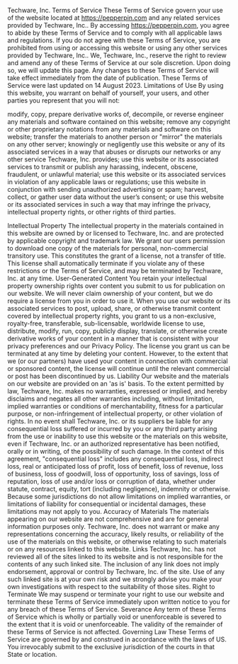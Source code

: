 
 Techware, Inc. Terms of Service
 These Terms of Service govern your use of the website located at https://pepperpin.com and any related services provided by Techware, Inc..
 By accessing https://pepperpin.com, you agree to abide by these Terms of Service and to comply with all applicable laws and regulations. If you do not agree with these Terms of Service, you are prohibited from using or accessing this website or using any other services provided by Techware, Inc..
 We, Techware, Inc., reserve the right to review and amend any of these Terms of Service at our sole discretion. Upon doing so, we will update this page. Any changes to these Terms of Service will take effect immediately from the date of publication.
 These Terms of Service were last updated on 14 August 2023.
 Limitations of Use
  By using this website, you warrant on behalf of yourself, your users, and other parties you represent that you will not:

 modify, copy, prepare derivative works of, decompile, or reverse engineer any materials and software contained on this website;
 remove any copyright or other proprietary notations from any materials and software on this website;
 transfer the materials to another person or "mirror" the materials on any other server;
 knowingly or negligently use this website or any of its associated services in a way that abuses or disrupts our networks or any other service Techware, Inc. provides;
 use this website or its associated services to transmit or publish any harassing, indecent, obscene, fraudulent, or unlawful material;
 use this website or its associated services in violation of any applicable laws or regulations;
 use this website in conjunction with sending unauthorized advertising or spam;
 harvest, collect, or gather user data without the user’s consent; or
 use this website or its associated services in such a way that may infringe the privacy, intellectual property rights, or other rights of third parties.

 Intellectual Property
 The intellectual property in the materials contained in this website are owned by or licensed to Techware, Inc. and are protected by applicable copyright and trademark law. We grant our users permission to download one copy of the materials for personal, non-commercial transitory use.
 This constitutes the grant of a license, not a transfer of title. This license shall automatically terminate if you violate any of these restrictions or the Terms of Service, and may be terminated by Techware, Inc. at any time.
 User-Generated Content
 You retain your intellectual property ownership rights over content you submit to us for publication on our website. We will never claim ownership of your content, but we do require a license from you in order to use it.
 When you use our website or its associated services to post, upload, share, or otherwise transmit content covered by intellectual property rights, you grant to us a non-exclusive, royalty-free, transferable, sub-licensable, worldwide license to use, distribute, modify, run, copy, publicly display, translate, or otherwise create derivative works of your content in a manner that is consistent with your privacy preferences and our Privacy Policy.
 The license you grant us can be terminated at any time by deleting your content. However, to the extent that we (or our partners) have used your content in connection with commercial or sponsored content, the license will continue until the relevant commercial or post has been discontinued by us.
 Liability
 Our website and the materials on our website are provided on an 'as is' basis. To the extent permitted by law, Techware, Inc. makes no warranties, expressed or implied, and hereby disclaims and negates all other warranties including, without limitation, implied warranties or conditions of merchantability, fitness for a particular purpose, or non-infringement of intellectual property, or other violation of rights.
 In no event shall Techware, Inc. or its suppliers be liable for any consequential loss suffered or incurred by you or any third party arising from the use or inability to use this website or the materials on this website, even if Techware, Inc. or an authorized representative has been notified, orally or in writing, of the possibility of such damage.
 In the context of this agreement, "consequential loss" includes any consequential loss, indirect loss, real or anticipated loss of profit, loss of benefit, loss of revenue, loss of business, loss of goodwill, loss of opportunity, loss of savings, loss of reputation, loss of use and/or loss or corruption of data, whether under statute, contract, equity, tort (including negligence), indemnity or otherwise.
 Because some jurisdictions do not allow limitations on implied warranties, or limitations of liability for consequential or incidental damages, these limitations may not apply to you.
 Accuracy of Materials
 The materials appearing on our website are not comprehensive and are for general information purposes only. Techware, Inc. does not warrant or make any representations concerning the accuracy, likely results, or reliability of the use of the materials on this website, or otherwise relating to such materials or on any resources linked to this website.
 Links
 Techware, Inc. has not reviewed all of the sites linked to its website and is not responsible for the contents of any such linked site. The inclusion of any link does not imply endorsement, approval or control by Techware, Inc. of the site. Use of any such linked site is at your own risk and we strongly advise you make your own investigations with respect to the suitability of those sites.
 Right to Terminate
 We may suspend or terminate your right to use our website and terminate these Terms of Service immediately upon written notice to you for any breach of these Terms of Service.
 Severance
 Any term of these Terms of Service which is wholly or partially void or unenforceable is severed to the extent that it is void or unenforceable. The validity of the remainder of these Terms of Service is not affected.
 Governing Law
 These Terms of Service are governed by and construed in accordance with the laws of US. You irrevocably submit to the exclusive jurisdiction of the courts in that State or location.
